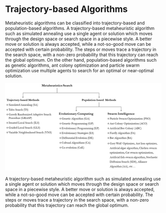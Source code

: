 # Trajectory-based Algorithms

Metaheuristic algorithms can be classified into trajectory-based and population-based algorithms. A trajectory-based metaheuristic algorithm such as simulated annealing use a single agent or solution which moves through the design space or search space in a piecewise style. A better move or solution is always accepted, while a not-so-good move can be accepted with certain probability. The steps or moves trace a trajectory in the search space, with a non-zero probability that this trajectory can reach the global optimum. On the other hand, population-based algorithms such as genetic algorithms, ant colony optimization and particle swarm optimization use multiple agents to search for an optimal or near-optimal solution.

![](../../images/Metaheuristics.png)

A trajectory-based metaheuristic algorithm such as simulated annealing use a single agent or solution which moves through the design space or search space in a piecewise style. A better move or solution is always accepted, while a not-so-good move can be accepted with certain probability. The steps or moves trace a trajectory in the search space, with a non-zero probability that this trajectory can reach the global optimum.